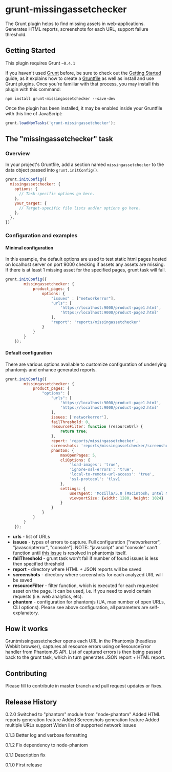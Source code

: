 # grunt-missingassetchecker

The Grunt plugin helps to find missing assets in web-applications. Generates HTML reports, screenshots for each URL, support failure threshold.

## Getting Started
This plugin requires Grunt `~0.4.1`

If you haven't used [Grunt](http://gruntjs.com/) before, be sure to check out the [Getting Started](http://gruntjs.com/getting-started) guide, as it explains how to create a [Gruntfile](http://gruntjs.com/sample-gruntfile) as well as install and use Grunt plugins. Once you're familiar with that process, you may install this plugin with this command:

```shell
npm install grunt-missingassetchecker --save-dev
```

Once the plugin has been installed, it may be enabled inside your Gruntfile with this line of JavaScript:

```js
grunt.loadNpmTasks('grunt-missingassetchecker');
```

## The "missingassetchecker" task

### Overview
In your project's Gruntfile, add a section named `missingassetchecker` to the data object passed into `grunt.initConfig()`.

```js
grunt.initConfig({
  missingassetchecker: {
    options: {
      // Task-specific options go here.
    },
    your_target: {
      // Target-specific file lists and/or options go here.
    },
  },
})
```
### Configuration and examples

#### Minimal configuration
In this example, the default options are used to test static html pages hosted on localhost server on port 9000 checking if assets any assets are missing. If there is at least 1 missing asset for the specified pages, grunt task will fail.

```js
grunt.initConfig({
        missingassetchecker: {
            product_pages: {
                options: {
                    "issues" : ["networkerror"],
                    "urls": [
                        'https://localhost:9000/product-page1.html',
                        'https://localhost:9000/product-page2.html'
                    ],
                    "report": 'reports/missingassetchecker'
                }
            }
        }
    });
```


#### Default configuration
There are various options available to customize configuration of underlying phantomjs and enhance generated reports.

```js
grunt.initConfig({
        missingassetchecker: {
            product_pages: {
                "options": {
                    "urls": [
                        'https://localhost:9000/product-page1.html',
                        'https://localhost:9000/product-page2.html'
                    ],
                    issues: ['networkerror'],
                    failThreshold: 0,
                    resourceFilter: function (resourceUrl) {
                        return true;
                    },
                    report: 'reports/missingassetchecker',
                    screenshots: 'reports/missingassetchecker/screenshots',
                    phantom: {
                        maxOpenPages: 5,
                        cliOptions: {
                            'load-images': 'true',
                            'ignore-ssl-errors': 'true',
                            'local-to-remote-url-access': 'true',
                            'ssl-protocol': 'tlsv1'
                        },
                        settings: {
                            userAgent: 'Mozilla/5.0 (Macintosh; Intel Mac OS X 10_9_4) AppleWebKit/537.36 (KHTML, like Gecko) Chrome/36.0.1985.125 Safari/537.36',
                            viewportSize: {width: 1280, height: 1024}
                        }
                    }
                }
            }
        }
    });
```

 - **urls** - list of URLs
 - **issues**  - types of errors to capture. Full configuration ["networkerror", "javascripterror", "console"]. NOTE:  "javascript" and "console" can't function until [this issue](https://github.com/sgentle/phantomjs-node/issues/287) is resolved in phantomjs itself.
 - **failThreshold** - grunt task won't fail if number of found issues is less then specified threshold
 - **report** - directory where HTML + JSON reports will be saved
 - **screenshots** - directory where screenshots for each analyzed URL will be saved
 - **resourceFilter** - filter function, which is executed for each requested asset on the page. It can be used, i.e. if you need to avoid certain requests (i.e. web analytics, etc). 
 - **phantom** - configuration for phantomjs (UA, max number of open URLs,  CLI options). Please see above configuration, all parameters are self-explanatory.


## How it works
Gruntmissingassetchecker opens each URL in the Phantomjs (headless Webkit browser), captures all resource errors using onResourceError handler from PhantomJS API. List of captured errors is then being passed back to the grunt task, which in turn generates JSON report + HTML report. 

## Contributing
Please fill to contribute in master branch and pull request updates or fixes.

## Release History
0.2.0
Switched to "phantom" module from "node-phantom"
Added HTML reports generation feature
Added Screenshots generation feature
Added multiple URLs support
Widen list of supported network issues

0.1.3
Better log and verbose formatting

0.1.2
Fix dependency to node-phantom

0.1.1
Description fix

0.1.0
First release
